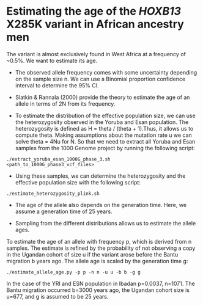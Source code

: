 # Estimating the age of the _HOXB13_ X285K variant in African ancestry men
The variant is almost exclusively found in West Africa at a frequency of ~0.5%.
We want to estimate its age.

- The observed allele frequency comes with some uncertainty depending on the sample size n. We can use a Binomial proportion confidence interval to determine the 95% CI.

- Slatkin & Rannala (2000) provide the theory to estimate the age of an allele in terms of 2N from its frequency.

- To estimate the distribution of the effective population size, we can use the heterozygosity observed in the Yoruba and Esan population.
The heterozygosity is defined as H = theta / (theta + 1).Thus, it allows us to compute theta. Making assumptions about the mutation rate u we can solve theta = 4Nu for N.
So that we need to extract all Yoruba and Esan samples from the 1000 Genome project by running the following script:

<code>./extract_yoruba_esan_1000G_phase_3.sh <path_to_1000G_phase3_vcf_files></code>

- Using these samples, we can determine the heterozygosity and the effective population size with the following script:

<code>./estimate_heterozygosity_plink.sh</code>

- The age of the allele also depends on the generation time. Here, we assume a generation time of 25 years.

- Sampling from the different distributions allows us to estimate the allele ages.

To estimate the age of an allele with frequency p, which is derived from n samples.
The estimate is refined by the probability of not observing a copy in the Ugandan cohort of size u if the variant arose before the Bantu migration b years ago.
The allele age is scaled by the generation time g:

<code>./estimate_allele_age.py -p p -n n -u u -b b -g g</code>

In the case of the YRI and ESN population in Ibadan p=0.0037, n=1071. The Bantu migration occurred b=3000 years ago, the Ugandan cohort size is u=677,
and g is assumed to be 25 years.

